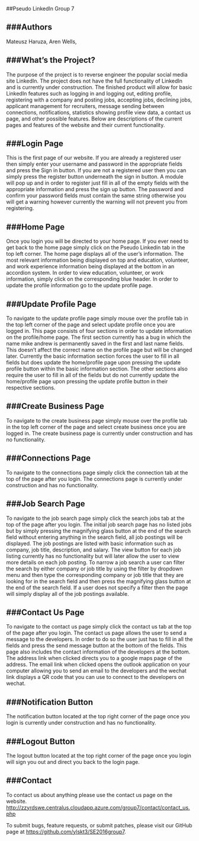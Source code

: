 ##Pseudo LinkedIn Group 7

###Authors
-------
Mateusz Haruza, Aren Wells, 

###What’s the Project?
-------------------
The purpose of the project is to reverse engineer the popular social media site LinkedIn. The project does not have the full functionality of LinkedIn and is currently under construction. The finished product will allow for basic LinkedIn features such as logging in and logging out, editing profile, registering with a company and posting jobs, accepting jobs, declining jobs, applicant management for recruiters, message sending between connections, notifications, statistics showing profile view data, a contact us page, and other possible features. Below are descriptions of the current pages and features of the website and their current functionality.

###Login Page
----------
This is the first page of our website. If you are already a registered user then simply enter your username and password in the appropriate fields and press the Sign in button. If you are not a registered user then you can simply press the register button underneath the sign in button. A module will pop up and in order to register just fill in all of the empty fields with the appropriate information and press the sign up button. The password and confirm your password fields must contain the same string otherwise you will get a warning however currently the warning will not prevent you from registering.

###Home Page
------------
Once you login you will be directed to your home page. If you ever need to get back to the home page simply click on the Pseudo Linkedin tab in the top left corner. The home page displays all of the user’s information. The most relevant information being displayed on top and education, volunteer, and work experience information being displayed at the bottom in an accordion system. In order to view education, volunteer, or work information, simply click on the corresponding blue header. In order to update the profile information go to the update profile page.

###Update Profile Page
-------------------
To navigate to the update profile page simply mouse over the profile tab in the top left corner of the page and select update profile once you are logged in. This page consists of four sections in order to update information on the profile/home page. The first section currently has a bug in which the name mike andrew is permanently saved in the first and last name fields. This doesn’t affect the correct name on the profile page but will be changed later. Currently the basic information section forces the user to fill in all fields but does update the home/profile page upon pressing the update profile button within the basic information section. The other sections also require the user to fill in all of the fields but do not currently update the home/profile page upon pressing the update profile button in their respective sections.

###Create Business Page
---------------------
To navigate to the create business page simply mouse over the profile tab in the top left corner of the page and select create business once you are logged in. The create business page is currently under construction and has no functionality.

###Connections Page
----------------
To navigate to the connections page simply click the connection tab at the top of the page after you login. The connections page is currently under construction and has no functionality.

###Job Search Page
---------------
To navigate to the job search page simply click the search jobs tab at the top of the page after you login. The initial job search page has no listed jobs but by simply pressing the magnifying glass button at the end of the search field without entering anything in the search field, all job postings will be displayed. The job postings are listed with basic information such as company, job title, description, and salary. The view button for each job listing currently has no functionality but will later allow the user to view more details on each job posting. To narrow a job search a user can filter the search by either company or job title by using the filter by dropdown menu and then type the corresponding company or job title that they are looking for in the search field and then press the magnifying glass button at the end of the search field. If a user does not specify a filter then the page will simply display all of the job postings available.

###Contact Us Page
---------------
To navigate to the contact us page simply click the contact us tab at the top of the page after you login. The contact us page allows the user to send a message to the developers. In order to do so the user just has to fill in all the fields and press the send message button at the bottom of the fields. This page also includes the contact information of the developers at the bottom. The address link when clicked directs you to a google maps page of the address. The email link when clicked opens the outlook application on your computer allowing you to send an email to the developers and the wechat link displays a QR code that you can use to connect to the developers on wechat.

###Notification Button
-------------------
The notification button located at the top right corner of the page once you login is currently under construction and has no functionality.

###Logout Button
-------------
The logout button located at the top right corner of the page once you login will sign you out and direct you back to the login page.

###Contact
-------
To contact us about anything please use the contact us page on the website. http://zzyrdswe.centralus.cloudapp.azure.com/group7/contact/contact_us.php 

To submit bugs, feature requests, or submit patches, please visit our GitHub page at https://github.com/ylskt3/SE2016group7.
